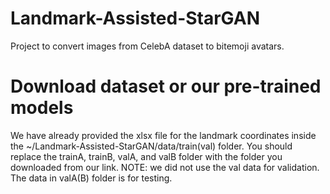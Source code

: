 # Landmark-Assisted-StarGAN
Project to convert images from CelebA dataset to bitemoji avatars.


# Download dataset or our pre-trained models


We have already provided the xlsx file for the landmark coordinates inside the ~/Landmark-Assisted-StarGAN/data/train(val) folder. 
You should replace the trainA, trainB, valA, and valB folder with the folder you downloaded from our link. 
NOTE: we did not use the val data for validation. The data in valA(B) folder is for testing.

# 
